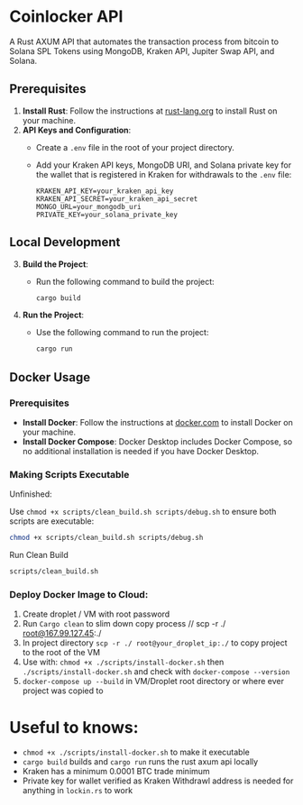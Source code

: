 # Coinlocker API

A Rust AXUM API that automates the transaction process from bitcoin to Solana SPL Tokens using MongoDB, Kraken API, Jupiter Swap API, and Solana.

## Prerequisites

1. **Install Rust**: Follow the instructions at [rust-lang.org](https://www.rust-lang.org/tools/install) to install Rust on your machine.
2. **API Keys and Configuration**:
   - Create a `.env` file in the root of your project directory.
   - Add your Kraken API keys, MongoDB URI, and Solana private key for the wallet that is registered in Kraken for withdrawals to the `.env` file:

     ```env
     KRAKEN_API_KEY=your_kraken_api_key
     KRAKEN_API_SECRET=your_kraken_api_secret
     MONGO_URL=your_mongodb_uri
     PRIVATE_KEY=your_solana_private_key
     ```

## Local Development

3. **Build the Project**:
   - Run the following command to build the project:

     ```sh
     cargo build
     ```

4. **Run the Project**:
   - Use the following command to run the project:

     ```sh
     cargo run
     ```

## Docker Usage

### Prerequisites

- **Install Docker**: Follow the instructions at [docker.com](https://www.docker.com/products/docker-desktop) to install Docker on your machine.
- **Install Docker Compose**: Docker Desktop includes Docker Compose, so no additional installation is needed if you have Docker Desktop.

### Making Scripts Executable

Unfinished:

Use `chmod +x scripts/clean_build.sh scripts/debug.sh` to ensure both scripts are executable:

```sh
chmod +x scripts/clean_build.sh scripts/debug.sh
```

Run Clean Build

```sh
scripts/clean_build.sh
```

### Deploy Docker Image to Cloud:

1. Create droplet / VM with root password
2. Run `Cargo clean` to slim down copy process
// scp -r ./ root@167.99.127.45:./  
3. In project directory `scp -r ./ root@your_droplet_ip:./` to copy project to the root of the VM
4. Use with: `chmod +x ./scripts/install-docker.sh` then `./scripts/install-docker.sh` and check with `docker-compose --version`
5. `docker-compose up --build` in VM/Droplet root directory or where ever project was copied to

# Useful to knows:
- `chmod +x ./scripts/install-docker.sh` to make it executable
- `cargo build` builds and `cargo run` runs the rust axum api locally
- Kraken has a minimum 0.0001 BTC trade minimum
- Private key for wallet verified as Kraken Withdrawl address is needed for anything in `lockin.rs` to work